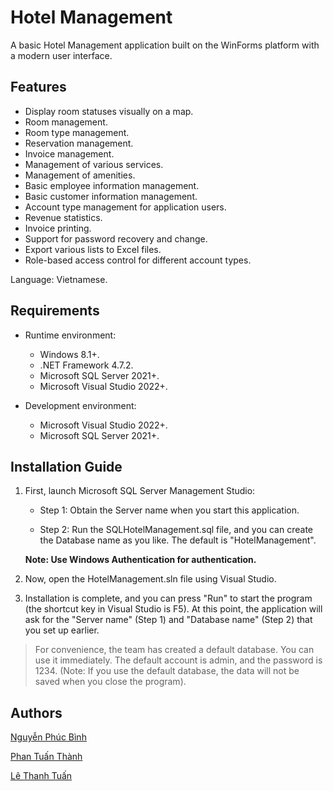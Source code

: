 # Hotel Management

A basic Hotel Management application built on the WinForms platform with a modern user interface.

## Features

- Display room statuses visually on a map.
- Room management.
- Room type management.
- Reservation management.
- Invoice management.
- Management of various services.
- Management of amenities.
- Basic employee information management.
- Basic customer information management.
- Account type management for application users.
- Revenue statistics.
- Invoice printing.
- Support for password recovery and change.
- Export various lists to Excel files.
- Role-based access control for different account types.

Language: Vietnamese.

## Requirements

- Runtime environment:

   - Windows 8.1+.
   - .NET Framework 4.7.2.
   - Microsoft SQL Server 2021+.
   - Microsoft Visual Studio 2022+.

- Development environment:

   - Microsoft Visual Studio 2022+.
   - Microsoft SQL Server 2021+.

## Installation Guide

1. First, launch Microsoft SQL Server Management Studio:

    - Step 1: Obtain the Server name when you start this application.

    - Step 2: Run the SQLHotelManagement.sql file, and you can create the Database name as you like. The default is "HotelManagement".

    **Note: Use Windows Authentication for authentication.**

2. Now, open the HotelManagement.sln file using Visual Studio.

3. Installation is complete, and you can press "Run" to start the program (the shortcut key in Visual Studio is F5). At this point, the application will ask for the "Server name" (Step 1) and "Database name" (Step 2) that you set up earlier.

> For convenience, the team has created a default database. You can use it immediately. The default account is admin, and the password is 1234.
(Note: If you use the default database, the data will not be saved when you close the program).

## Authors

[Nguyễn Phúc Bình](https://github.com/leesoonduck3009)

[Phan Tuấn Thành](https://github.com/thanhpt1110)

[Lê Thanh Tuấn](https://github.com/thtuanlegithub)
